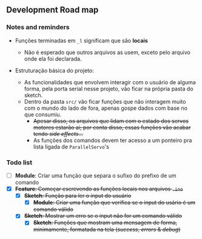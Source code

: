 ## Development Road map
### Notes and reminders
+ Funções terminadas em `_l` significam que são **locais**
    + Não é esperado que outros arquivos as usem, exceto pelo arquivo onde ela
      foi declarada.

+ Estruturação básica do projeto:
    + As funcionalidades que envolvem interagir com o usuário de alguma forma,
      pela porta serial nesse projeto, vão ficar na própria pasta do sketch.
    + Dentro da pasta `src/` vão ficar funções que não interagem muito com o
      mundo do lado de fora, apenas gospe dados com base no que consumiu.
        + ~~Apesar disso, os arquivos que lidam com o estado dos servos motores
          estarão ai; por conta disso, essas funções vão acabar tendo *side
          effects*...~~
        + As funções dos comandos devem ter acesso a um ponteiro pra lista
          ligada de `ParallelServo`'s

### Todo list
+ [ ] **Module**: Criar uma função que separa o sufixo do prefixo de um comando
+ [x] ~~**Feature**: Começar escrevendo as funções locais nos arquivos `.ino`~~
    + [x] ~~**Sketch**: Função para ler o input do usuário~~
        + [x] ~~**Module**: Criar uma função que verifica se o input do usário é um comando válido~~
    + [x] ~~**Sketch**: Mostrar um erro se o input não for um comando válido~~
        + [x] ~~**Sketch**: Funções que mostram uma mensagem de forma, minimamente, formatada na tela (*success*, *errors* & *debug*)~~
